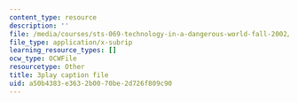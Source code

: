```yaml
---
content_type: resource
description: ''
file: /media/courses/sts-069-technology-in-a-dangerous-world-fall-2002/a50b4383e3632b0070be2d726f809c90_4YRf-1mLlyw.srt
file_type: application/x-subrip
learning_resource_types: []
ocw_type: OCWFile
resourcetype: Other
title: 3play caption file
uid: a50b4383-e363-2b00-70be-2d726f809c90
---
```

